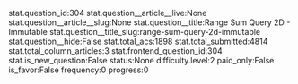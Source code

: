 stat.question_id:304
stat.question__article__live:None
stat.question__article__slug:None
stat.question__title:Range Sum Query 2D - Immutable
stat.question__title_slug:range-sum-query-2d-immutable
stat.question__hide:False
stat.total_acs:1898
stat.total_submitted:4814
stat.total_column_articles:3
stat.frontend_question_id:304
stat.is_new_question:False
status:None
difficulty.level:2
paid_only:False
is_favor:False
frequency:0
progress:0
